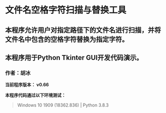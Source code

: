 
# 文件名空格字符扫描与替换工具

## 本程序允许用户对指定路径下的文件名进行扫描，并将文件名中包含的空格字符替换为指定字符。

## 本程序用于Python Tkinter GUI开发代码演示。

### 作者：胡冰


**当前程序版本： v0.66**

**本程序代码通过以下环境测试：**

>Windows 10 1909 (18362.836)  |  Python 3.8.3

